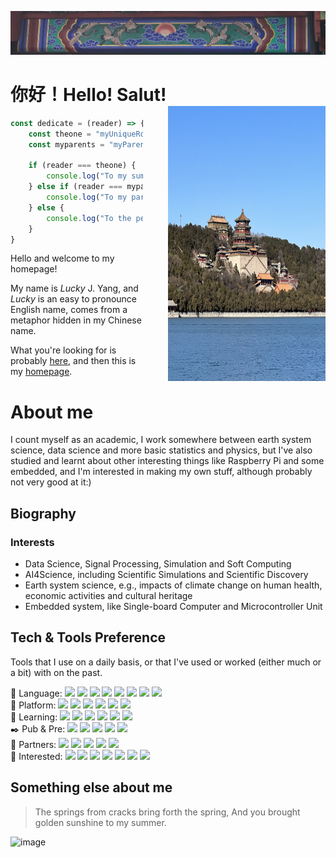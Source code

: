 ![image](images/daming.jpg)
# 你好！Hello! Salut!  <img align="right" src="images/yihe.jpg" style="height:440px;width:50%;margin-left:40px;" />
```JavaScript
const dedicate = (reader) => {
    const theone = "myUniqueRose";
    const myparents = "myParents";

    if (reader === theone) {
        console.log("To my summer...");
    } else if (reader === myparents) {
        console.log("To my parents...");
    } else {
        console.log("To the people who came here...");
    }
}
```
Hello and welcome to my homepage! 

My name is *Lucky* J. Yang, and *Lucky* is an easy to pronounce English name, comes from a metaphor hidden in my Chinese name.

What you're looking for is probably [here](Instruction.md), and then this is my [homepage](https://thinkswhat.github.io).

# About me

I count myself as an academic, I work somewhere between earth system science, data science and more basic statistics and physics, but I've also studied and learnt about other interesting things like Raspberry Pi and some embedded, and I'm interested in making my own stuff, although probably not very good at it:)

<!--
<div align="center">
        <a href="https://github.com/thinkswhat">
            <img src="https://img.shields.io/badge/-Github-000000?style=flat&logo=github&logoColor=ffffff" />
        <a href="">
            <img src="https://img.shields.io/badge/-LinkedIn-0077B5?style=flat&logo=linkedin&logoColor=ffffff" />
        <a href="https://x.com/LuckyYo70152293">
            <img src="https://img.shields.io/badge/-X-000000?style=flat&logo=x&logoColor=ffffff" />
        <a href="https://www.researchgate.net/profile/Jianqi-Yang-2">
            <img src="https://img.shields.io/badge/-ResearchGate-00CCBB?style=flat&logo=researchgate&logoColor=ffffff" />
        <a href="mailto:jianqiy4@gmail.com">
            <img src="https://img.shields.io/badge/-Gmail-D14836?style=flat&logo=gmail&logoColor=ffffff" />
-->

</div>
<!--
<div align="center">
  <table>
    <tr>
      <td align="center"><img src="https://github-readme-stats.vercel.app/api?username=thinkswhat&show_icons=true" /></td>
      <td align="center"><img src="https://github-readme-stats.vercel.app/api/top-langs/?username=dongyuanwai&layout=compact" /></td>
    </tr>
  </table>
</div>
-->

## Biography
### Interests
- Data Science, Signal Processing, Simulation and Soft Computing
- AI4Science, including Scientific Simulations and Scientific Discovery
- Earth system science, e.g., impacts of climate change on human health, economic activities and cultural heritage
- Embedded system, like Single-board Computer and Microcontroller Unit 

## Tech &amp; Tools Preference
Tools that I use on a daily basis, or that I've used or worked (either much or a bit) with on the past.
<div>
    📕 Language:
    <img src="https://img.shields.io/badge/-Python-3776AB?style=flat&logo=python&logoColor=FFFFFF">
    <img src="https://img.shields.io/badge/-R-276DC3?style=flat&logo=r&logoColor=ffffff">
    <img src="https://img.shields.io/badge/-Julia-9558B2?style=flat&logo=julia&logoColor=ffffff">
    <img src="https://img.shields.io/badge/-Matlab-0076A8?style=flat&logo=mathworks&logoColor=ffffff">
    <img src="https://img.shields.io/badge/-Rust-000000?style=flat&logo=rust&logoColor=ffffff">
    <img src="https://img.shields.io/badge/-Kotlin-7F52FF?style=flat&logo=kotlin&logoColor=ffffff">
    <img src="https://img.shields.io/badge/-SQL-336791?style=flat&logo=postgresql&logoColor=ffffff">
    <img src="https://img.shields.io/badge/-Ruby-CC342D?style=flat&logo=ruby&logoColor=ffffff">
<div>
    🔧 Platform:
    <img src="https://img.shields.io/badge/-Jupyter-F37626?style=flat&logo=jupyter&logoColor=ffffff">
    <img src="https://img.shields.io/badge/-RMarkdown-2C2D72?style=flat&logo=rmarkdown&logoColor=ffffff">
    <img src="https://img.shields.io/badge/-Docker-2496ED?style=flat&logo=docker&logoColor=ffffff">
    <img src="https://img.shields.io/badge/-MySQL-333333?style=flat&logo=mysql">
    <img src="https://img.shields.io/badge/-Azure-0078D4?style=flat&logo=microsoft-azure&logoColor=ffffff">
    <img src="https://img.shields.io/badge/-Google%20Cloud-4285F4?style=flat&logo=google-cloud&logoColor=ffffff">
<div>
    🤖 Learning:
    <img src="https://img.shields.io/badge/-Anaconda-44A833?style=flat&logo=anaconda&logoColor=ffffff">
    <img src="https://img.shields.io/badge/-PyTorch-EE4C2C?style=flat&logo=pytorch&logoColor=white">
    <img src="https://img.shields.io/badge/-Tensorflow-FF6F00?style=flat&logo=tensorflow&logoColor=white">
    <img src="https://img.shields.io/badge/-scikit--learn-F7931E?style=flat&logo=scikitlearn&logoColor=ffffff">
    <img src="https://img.shields.io/badge/-Keras-D00000?style=flat&logo=keras&logoColor=ffffff">
    <img src="https://img.shields.io/badge/-Stan-B12224?style=flat&logo=stan&logoColor=ffffff">
</div>	
    ✒️ Pub &amp; Pre:
    <img src="https://img.shields.io/badge/-LaTeX-008080?style=flat&logo=latex&logoColor=ffffff">
    <img src="https://img.shields.io/badge/-Markdown-000000?style=flat&logo=markdown&logoColor=ffffff">
    <img src="https://img.shields.io/badge/-AsciiDoc-E34F26?style=flat&logo=asciidoctor&logoColor=ffffff">
    <img src="https://img.shields.io/badge/-Quarto-0288D1?style=flat&logo=quarto&logoColor=ffffff">
    <img src="https://img.shields.io/badge/-Bookdown-1F77B4?style=flat&logo=rstudio&logoColor=ffffff">
<div>
    🔨 Partners:
    <img src="https://img.shields.io/badge/-PyCharm-000000?style=flat&logo=pycharm&logoColor=ffffff">
    <img src="https://img.shields.io/badge/-DataSpell-000000?style=flat&logo=datagrip&logoColor=ffffff">
    <img src="https://img.shields.io/badge/-IntelliJ%20IDEA-000000?style=flat&logo=intellij-idea&logoColor=ffffff">
    <img src="https://img.shields.io/badge/-VS%20Code-007ACC?style=flat&logo=visual-studio-code&logoColor=ffffff">
    <img src="https://img.shields.io/badge/-RStudio-75AADB?style=flat&logo=rstudio&logoColor=ffffff">
<div>
    🌟 Interested:
    <img src="https://img.shields.io/badge/-Linux-FCC624?style=flat&logo=linux&logoColor=000000">
    <img src="https://img.shields.io/badge/-Raspberry%20Pi-A22846?style=flat&logo=raspberry-pi&logoColor=ffffff">
    <img src="https://img.shields.io/badge/-Mathematica-DD1100?style=flat&logo=wolfram&logoColor=ffffff">
    <img src="https://img.shields.io/badge/-ESP32-003B46?style=flat&logo=espressif&logoColor=ffffff">
    <img src="https://img.shields.io/badge/-Arduino-00979D?style=flat&logo=arduino&logoColor=ffffff">
    <img src="https://img.shields.io/badge/-MicroPython-2B2B2B?style=flat&logo=micropython&logoColor=ffffff">
    <img src="https://img.shields.io/badge/-Haskell-5D4F85?style=flat&logo=haskell&logoColor=ffffff">
<div>

## Something else about me

> The springs from cracks bring forth the spring,
> And you brought golden sunshine to my summer.

![image](images/Spring.jpg)

<!--
**thinkswhat/thinkswhat** is a ✨ _special_ ✨ repository because its `README.md` (this file) appears on your GitHub profile.

Here are some ideas to get you started:

- 🔭 I’m currently working on ...
- 🌱 I’m currently learning ...
- 👯 I’m looking to collaborate on ...
- 🤔 I’m looking for help with ...
- 💬 Ask me about ...
- 📫 How to reach me: ...
- 😄 Pronouns: ...
- ⚡ Fun fact: ...
-->
